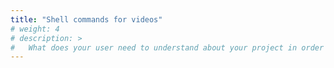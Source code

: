 ```yaml
---
title: "Shell commands for videos"
# weight: 4
# description: >
#   What does your user need to understand about your project in order to use it - or potentially contribute to it? 
---
```

